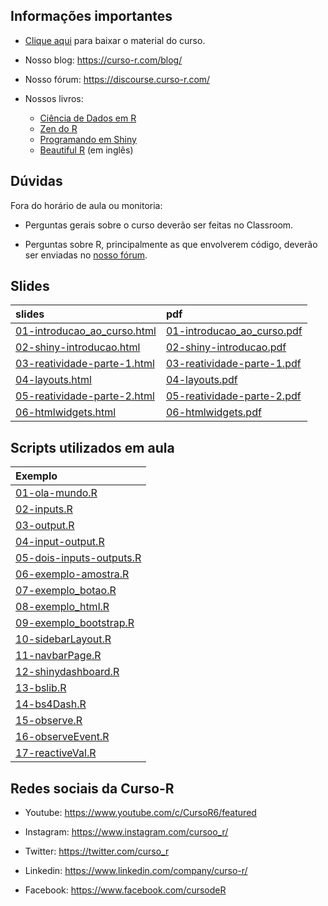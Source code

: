 
<!-- README.md is generated from README.Rmd. Please edit that file -->

## Informações importantes

- [Clique
  aqui](https://raw.githubusercontent.com/curso-r/main-dashboards/master/material_do_curso.zip)
  para baixar o material do curso.

- Nosso blog: <https://curso-r.com/blog/>

- Nosso fórum: <https://discourse.curso-r.com/>

- Nossos livros:

  - [Ciência de Dados em R](https://livro.curso-r.com/)
  - [Zen do R](https://curso-r.github.io/zen-do-r/)
  - [Programando em Shiny](https://programando-em-shiny.curso-r.com/)
  - [Beautiful R](https://curso-r.github.io/beautiful-r/) (em inglês)

## Dúvidas

Fora do horário de aula ou monitoria:

- Perguntas gerais sobre o curso deverão ser feitas no Classroom.

- Perguntas sobre R, principalmente as que envolverem código, deverão
  ser enviadas no [nosso fórum](https://discourse.curso-r.com/).

## Slides

| slides                                                                                                      | pdf                                                                                                       |
|:------------------------------------------------------------------------------------------------------------|:----------------------------------------------------------------------------------------------------------|
| [01-introducao_ao_curso.html](https://curso-r.github.io/main-dashboards/slides/01-introducao_ao_curso.html) | [01-introducao_ao_curso.pdf](https://curso-r.github.io/main-dashboards/slides/01-introducao_ao_curso.pdf) |
| [02-shiny-introducao.html](https://curso-r.github.io/main-dashboards/slides/02-shiny-introducao.html)       | [02-shiny-introducao.pdf](https://curso-r.github.io/main-dashboards/slides/02-shiny-introducao.pdf)       |
| [03-reatividade-parte-1.html](https://curso-r.github.io/main-dashboards/slides/03-reatividade-parte-1.html) | [03-reatividade-parte-1.pdf](https://curso-r.github.io/main-dashboards/slides/03-reatividade-parte-1.pdf) |
| [04-layouts.html](https://curso-r.github.io/main-dashboards/slides/04-layouts.html)                         | [04-layouts.pdf](https://curso-r.github.io/main-dashboards/slides/04-layouts.pdf)                         |
| [05-reatividade-parte-2.html](https://curso-r.github.io/main-dashboards/slides/05-reatividade-parte-2.html) | [05-reatividade-parte-2.pdf](https://curso-r.github.io/main-dashboards/slides/05-reatividade-parte-2.pdf) |
| [06-htmlwidgets.html](https://curso-r.github.io/main-dashboards/slides/06-htmlwidgets.html)                 | [06-htmlwidgets.pdf](https://curso-r.github.io/main-dashboards/slides/06-htmlwidgets.pdf)                 |

## Scripts utilizados em aula

| Exemplo                                                                                                  |
|:---------------------------------------------------------------------------------------------------------|
| [01-ola-mundo.R](https://curso-r.github.io/202309-dashboards/pratica/01-ola-mundo.R)                     |
| [02-inputs.R](https://curso-r.github.io/202309-dashboards/pratica/02-inputs.R)                           |
| [03-output.R](https://curso-r.github.io/202309-dashboards/pratica/03-output.R)                           |
| [04-input-output.R](https://curso-r.github.io/202309-dashboards/pratica/04-input-output.R)               |
| [05-dois-inputs-outputs.R](https://curso-r.github.io/202309-dashboards/pratica/05-dois-inputs-outputs.R) |
| [06-exemplo-amostra.R](https://curso-r.github.io/202309-dashboards/pratica/06-exemplo-amostra.R)         |
| [07-exemplo_botao.R](https://curso-r.github.io/202309-dashboards/pratica/07-exemplo_botao.R)             |
| [08-exemplo_html.R](https://curso-r.github.io/202309-dashboards/pratica/08-exemplo_html.R)               |
| [09-exemplo_bootstrap.R](https://curso-r.github.io/202309-dashboards/pratica/09-exemplo_bootstrap.R)     |
| [10-sidebarLayout.R](https://curso-r.github.io/202309-dashboards/pratica/10-sidebarLayout.R)             |
| [11-navbarPage.R](https://curso-r.github.io/202309-dashboards/pratica/11-navbarPage.R)                   |
| [12-shinydashboard.R](https://curso-r.github.io/202309-dashboards/pratica/12-shinydashboard.R)           |
| [13-bslib.R](https://curso-r.github.io/202309-dashboards/pratica/13-bslib.R)                             |
| [14-bs4Dash.R](https://curso-r.github.io/202309-dashboards/pratica/14-bs4Dash.R)                         |
| [15-observe.R](https://curso-r.github.io/202309-dashboards/pratica/15-observe.R)                         |
| [16-observeEvent.R](https://curso-r.github.io/202309-dashboards/pratica/16-observeEvent.R)               |
| [17-reactiveVal.R](https://curso-r.github.io/202309-dashboards/pratica/17-reactiveVal.R)                 |

## Redes sociais da Curso-R

- Youtube: <https://www.youtube.com/c/CursoR6/featured>

- Instagram: <https://www.instagram.com/cursoo_r/>

- Twitter: <https://twitter.com/curso_r>

- Linkedin: <https://www.linkedin.com/company/curso-r/>

- Facebook: <https://www.facebook.com/cursodeR>
